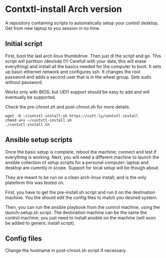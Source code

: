 # Contxtl-install Arch version

A repository containing scripts to automatically setup your contxtl desktop. Get from new laptop to you session in no time.

## Initial script

First, boot the last arch linux thumbdrive. Then just dl the script and go.
This script will partition /dev/sda (!!! Carefull with your data, this will erase everything) and install all the basics needed for the computer to boot. It sets up basic ethernet network and configures ssh. It changes the root password and adds a second user that is in the wheel group. Sets sudo without password.

Works only with BIOS; but UEFI support should be easy to add and will eventually be supported.

Check the pre-chroot.sh and post-chroot.sh for more details.

```
wget -O ~/contxtl-install.sh https://cutt.ly/contxtl-install
chmod u+x ~/contxtl-install.sh
./contxtl-install.sh
```

## Ansible setup scripts

Once the basic setup is complete, reboot the machine; connect and test if everything is working. Next, you will need a different machine to launch the ansible collection of setup scripts for a personal computer: laptop and desktop are curently in scope. Support for local setup will be though about.

They are meant to be run on a clean arch-linux install; and is the only plateform this was tested on.

First, you have to get the pre-install.sh script and run it on the destination machine. You the should edit the config files to match you desired system.

Then, you can run the ansible playbook from the control machine, using the launch-setup.sh script. The destination machine can be the same the control machine; you just need to install ansible on the machine (will soon be added to generic install script).



## Config files

Change the hostname in post-chroot.sh script if necessary.

